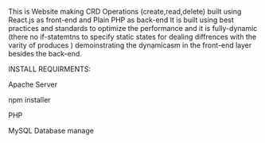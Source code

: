 This is Website making CRD Operations (create,read,delete) built using React.js as front-end and Plain PHP as back-end 
It is built using best practices and standards to optimize the performance and it is fully-dynamic
(there no if-statemtns to specify static states for dealing diffrences with the varity of produces )
demoinstrating the dynamicasm in the front-end layer besides the back-end.



INSTALL REQUIRMENTS:

Apache Server

npm installer

PHP

MySQL Database manage







